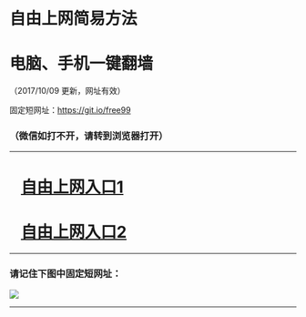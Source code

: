 ﻿# 自由上网简易方法

# 电脑、手机一键翻墙

（2017/10/09 更新，网址有效）

固定短网址：https://git.io/free99

### （微信如打不开，请转到浏览器打开）


***





# &nbsp;&nbsp; <a href="http://ft411618490.fwq-tz-1001.info/fwqtz01.html?t=100900132068 " target="_blank">自由上网入口1</a>
# &nbsp;&nbsp; <a href="http://ft3247016125.fwq-tz-1002.info/fwqtz02.html?t=100900130819 " target="_blank">自由上网入口2</a>
***

### 请记住下图中固定短网址：

<img src="https://s3-us-west-2.amazonaws.com/fwq-1001/yjfq-20170905okok.png" /> 


***

